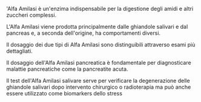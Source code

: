 'Alfa Amilasi è un'enzima indispensabile per la digestione degli amidi e altri zuccheri complessi.

L'Alfa Amilasi viene prodotta principalmente dalle ghiandole salivari e dal pancreas e, a seconda dell'origine, ha comportamenti diversi. 

Il dosaggio dei due tipi di Alfa Amilasi sono distinguibili attraverso esami più dettagliati. 

Il dosaggio dell'Alfa Amilasi pancreatica è fondamentale per diagnosticare malattie pancreatiche come la pancreatite acuta. 

Il test dell'Alfa Amilasi salivare serve per verificare la degenerazione delle ghiandole salivari dopo intervento chirurgico o radioterapia ma può anche essere utilizzato come biomarkers dello stress